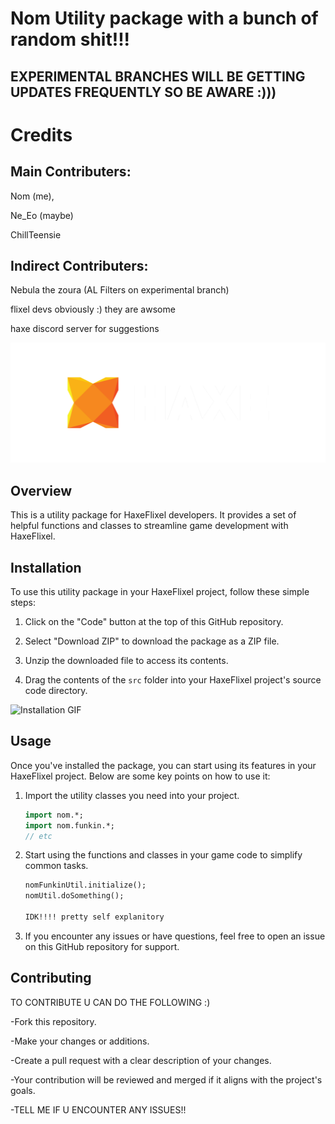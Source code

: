 # Nom Utility package with a bunch of random shit!!!


## EXPERIMENTAL BRANCHES WILL BE GETTING UPDATES FREQUENTLY SO BE AWARE :)))

# Credits

## Main Contributers: 

   Nom (me), 

   Ne_Eo (maybe)

   ChillTeensie


## Indirect Contributers: 

   Nebula the zoura (AL Filters on experimental branch)

   flixel devs obviously :) they are awsome

   haxe discord server for suggestions

![Haxe Logo](images/haxe-logo-large.png)

## Overview


This is a utility package for HaxeFlixel developers. It provides a set of helpful functions and classes to streamline game development with HaxeFlixel.

## Installation

To use this utility package in your HaxeFlixel project, follow these simple steps:

1. Click on the "Code" button at the top of this GitHub repository.

2. Select "Download ZIP" to download the package as a ZIP file.

3. Unzip the downloaded file to access its contents.

4. Drag the contents of the `src` folder into your HaxeFlixel project's source code directory.

![Installation GIF](images/installation.gif)

## Usage

Once you've installed the package, you can start using its features in your HaxeFlixel project. Below are some key points on how to use it:

1. Import the utility classes you need into your project.

   ```haxe
   import nom.*;
   import nom.funkin.*; 
   // etc
   ```	
2. Start using the functions and classes in your game code to simplify common tasks.
   ```haxe
   nomFunkinUtil.initialize();
   nomUtil.doSomething();

   IDK!!!! pretty self explanitory
   ```	
3. If you encounter any issues or have questions, feel free to open an issue on this GitHub repository for support.

## Contributing

TO CONTRIBUTE U CAN DO THE FOLLOWING :)

-Fork this repository.

-Make your changes or additions.

-Create a pull request with a clear description of your changes.

-Your contribution will be reviewed and merged if it aligns with the project's goals.

-TELL ME IF U ENCOUNTER ANY ISSUES!!
